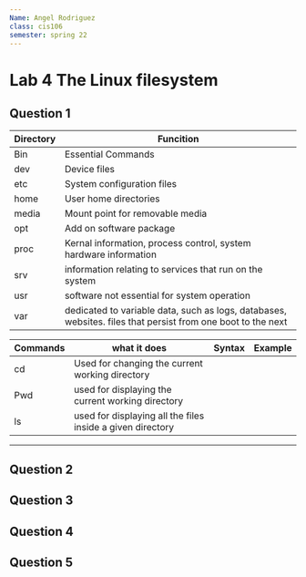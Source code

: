 ```yaml
---
Name: Angel Rodriguez
class: cis106
semester: spring 22
---
```

# Lab 4 The Linux filesystem

## Question 1

|Directory | Funcition |
|----------|-----------|
|Bin       |Essential Commands|
|dev       |Device files |
|etc       |System configuration files |
|home      |User home directories |
|media     | Mount point for removable media|
|opt       |Add on software package|
|proc      | Kernal information, process control, system hardware information|
|srv       | information relating to services that run on the system |
|usr       | software not essential for system operation |
|var       |dedicated to variable data, such as logs, databases, websites. files that persist from one boot to the next|

|Commands | what it does | Syntax | Example |
|---------|--------------|--------|---------|
|cd       |Used for changing the current working directory | 
|Pwd      |used for displaying the current working directory |
|ls       |used for displaying all the files inside a given directory |

<hr>

## Question 2


## Question 3


## Question 4


## Question 5